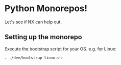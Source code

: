# Python Monorepos!

Let's see if NX can help out.

## Setting up the monorepo

Execute the bootstrap script for your OS. e.g. for Linux:

```shell
. ./dev/bootstrap-linux.sh
```

